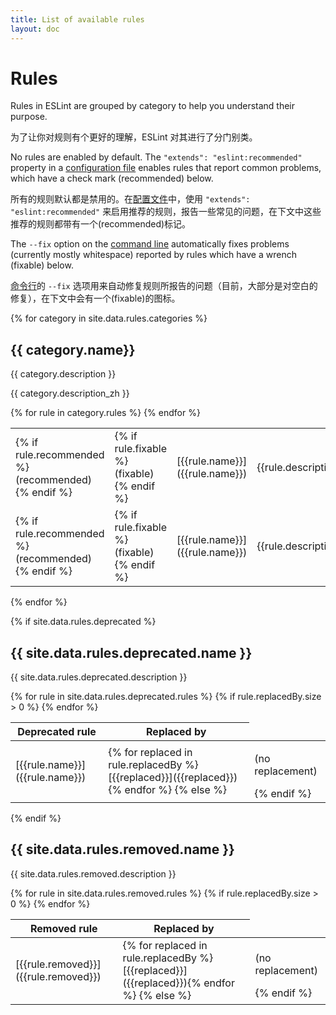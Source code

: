 ```yaml
---
title: List of available rules
layout: doc
---
```


# Rules

Rules in ESLint are grouped by category to help you understand their purpose.

为了让你对规则有个更好的理解，ESLint 对其进行了分门别类。

No rules are enabled by default. The `"extends": "eslint:recommended"` property in a [configuration file](../user-guide/configuring#extending-configuration-files) enables rules that report common problems, which have a check mark (recommended) below.

所有的规则默认都是禁用的。在[配置文件](../user-guide/configuring#extending-configuration-files)中，使用 `"extends": "eslint:recommended"` 来启用推荐的规则，报告一些常见的问题，在下文中这些推荐的规则都带有一个(recommended)标记。

The `--fix` option on the [command line](../user-guide/command-line-interface#fixing-problems) automatically fixes problems (currently mostly whitespace) reported by rules which have a wrench (fixable) below.

[命令行](../user-guide/command-line-interface#fixing-problems)的 `--fix` 选项用来自动修复规则所报告的问题（目前，大部分是对空白的修复），在下文中会有一个(fixable)的图标。

{% for category in site.data.rules.categories %}

## {{ category.name}}

{{ category.description }}

{{ category.description_zh }}

<table class="rule-list table table-striped inuse-rules">
<colgroup>
<col class="recommended" />
<col class="fixable" />
<col class="name" />
<col class="description" />
</colgroup>
<tbody>
{% for rule in category.rules %}
<tr class="rule-en">
<td>{% if rule.recommended %}(recommended){% endif %}</td>
<td>{% if rule.fixable %}(fixable){% endif %}</td>
<td markdown="1">[{{rule.name}}]({{rule.name}})
</td>
<td markdown="1">{{rule.description}}
</td>
</tr>
<tr class="rule-zh">
<td>{% if rule.recommended %}(recommended){% endif %}</td>
<td>{% if rule.fixable %}(fixable){% endif %}</td>
<td markdown="1">[{{rule.name}}]({{rule.name}})
</td>
<td markdown="1">{{rule.description_zh}}
</td>
</tr>
{% endfor %}
</tbody>
</table>

{% endfor %}

{% if site.data.rules.deprecated %}
## {{ site.data.rules.deprecated.name }}

{{ site.data.rules.deprecated.description }}

<div class="rule-list deprecated-rules">
<table class="table table-striped">

<colgroup>
<col class="name" />
<col class="replaced-by" />
</colgroup>

<thead>
<tr>
<th>Deprecated rule</th>
<th>Replaced by</th>
</tr>
</thead>

<tbody>
{% for rule in site.data.rules.deprecated.rules %}
<tr>
<td markdown="1">[{{rule.name}}]({{rule.name}})
</td>
{% if rule.replacedBy.size > 0 %}
<td class="replaced-by" markdown="1">{% for replaced in rule.replacedBy %}[{{replaced}}]({{replaced}}){% endfor %}
{% else %}
<td class="replaced-by" markdown="1"><p class="text-muted">(no replacement)</p>
{% endif %}
</td>
</tr>
{% endfor %}
</tbody>

</table>
</div>
{% endif %}

## {{ site.data.rules.removed.name }}

{{ site.data.rules.removed.description }}

<div class="rule-list removed-rules">
<table class="table table-striped">

<colgroup>
<col class="name" />
<col class="replaced-by" />
</colgroup>

<thead>
<tr>
<th>Removed rule</th>
<th>Replaced by</th>
</tr>
</thead>

<tbody>
{% for rule in site.data.rules.removed.rules %}
<tr>
<td markdown="1">[{{rule.removed}}]({{rule.removed}})
</td>
{% if rule.replacedBy.size > 0 %}
<td class="replaced-by" markdown="1">{% for replaced in rule.replacedBy %}[{{replaced}}]({{replaced}}){% endfor %}
{% else %}
<td class="replaced-by" markdown="1"><p class="text-muted">(no replacement)</p>
{% endif %}
</td>
</tr>
{% endfor %}
</tbody>

</table>
</div>
